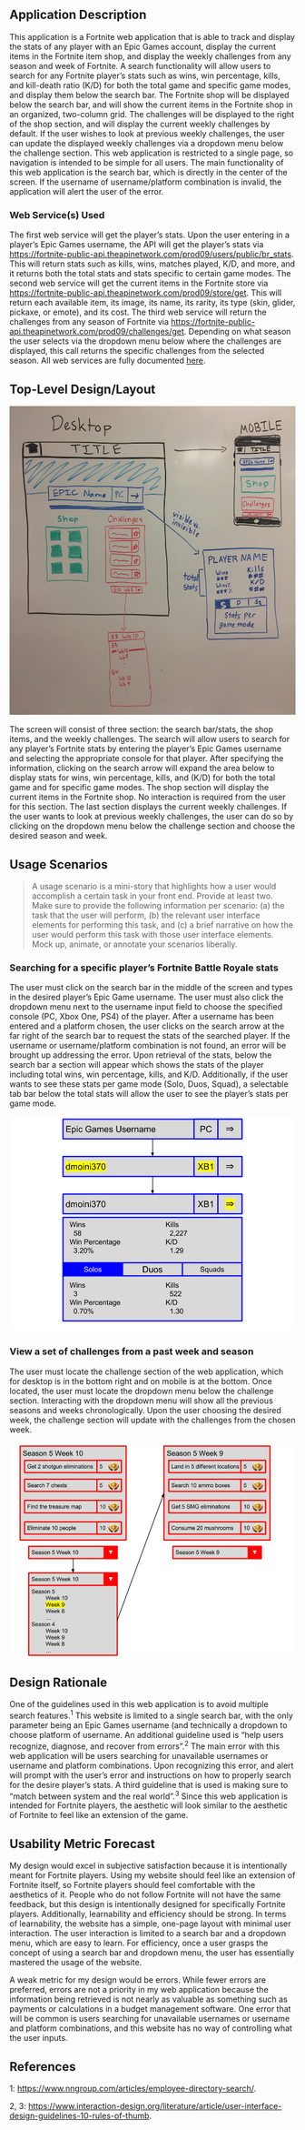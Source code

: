 ## Application Description
This application is a Fortnite web application that is able to track and display the stats of any player with an Epic Games account, display the current items in the Fortnite item shop, and display the weekly challenges from any season and week of Fortnite. A search functionality will allow users to search for any Fortnite player’s stats such as wins, win percentage, kills, and kill-death ratio (K/D) for both the total game and specific game modes, and display them below the search bar. The Fortnite shop will be displayed below the search bar, and will show the current items in the Fortnite shop in an organized, two-column grid. The challenges will be displayed to the right of the shop section, and will display the current weekly challenges by default. If the user wishes to look at previous weekly challenges, the user can update the displayed weekly challenges via a dropdown menu below the challenge section. This web application is restricted to a single page, so navigation is intended to be simple for all users. The main functionality of this web application is the search bar, which is directly in the center of the screen. If the username of username/platform combination is invalid, the application will alert the user of the error.

### Web Service(s) Used
The first web service will get the player’s stats. Upon the user entering in a player’s Epic Games username, the API will get the player’s stats via https://fortnite-public-api.theapinetwork.com/prod09/users/public/br_stats. This will return stats such as kills, wins, matches played, K/D, and more, and it returns both the total stats and stats specific to certain game modes. The second web service will get the current items in the Fortnite store via https://fortnite-public-api.theapinetwork.com/prod09/store/get. This will return each available item, its image, its name, its rarity, its type (skin, glider, pickaxe, or emote), and its cost. The third web service will return the challenges from any season of Fortnite via https://fortnite-public-api.theapinetwork.com/prod09/challenges/get. Depending on what season the user selects via the dropdown menu below where the challenges are displayed, this call returns the specific challenges from the selected season. All web services are fully documented [here](https://fortniteapi.com/).

## Top-Level Design/Layout
![Layout](images/layout.jpg)

The screen will consist of three section: the search bar/stats, the shop items, and the weekly challenges. The search will allow users to search for any player’s Fortnite stats by entering the player’s Epic Games username and selecting the appropriate console for that player. After specifying the information, clicking on the search arrow will expand the area below to display stats for wins, win percentage, kills, and (K/D) for both the total game and for specific game modes. The shop section will display the current items in the Fortnite shop. No interaction is required from the user for this section. The last section displays the current weekly challenges. If the user wants to look at previous weekly challenges, the user can do so by clicking on the dropdown menu below the challenge section and choose the desired season and week.

## Usage Scenarios
> A usage scenario is a mini-story that highlights how a user would accomplish a certain task in your front end. Provide at least two. Make sure to provide the following information per scenario: (a) the task that the user will perform, (b) the relevant user interface elements for performing this task, and (c) a brief narrative on how the user would perform this task with those user interface elements. Mock up, animate, or annotate your scenarios liberally.

### Searching for a specific player’s Fortnite Battle Royale stats
The user must click on the search bar in the middle of the screen and types in the desired player’s Epic Game username. The user must also click the dropdown menu next to the username input field to choose the specified console (PC, Xbox One, PS4) of the player. After a username has been entered and a platform chosen, the user clicks on the search arrow at the far right of the search bar to request the stats of the searched player. If the username or username/platform combination is not found, an error will be brought up addressing the error. Upon retrieval of the stats, below the search bar a section will appear which shows the stats of the player including total wins, win percentage, kills, and K/D. Additionally, if the user wants to see these stats per game mode (Solo, Duos, Squad), a selectable tab bar below the total stats will allow the user to see the player’s stats per game mode.

![Layout](images/search-for-player-stats.png)

### View a set of challenges from a past week and season
The user must locate the challenge section of the web application, which for desktop is in the bottom right and on mobile is at the bottom. Once located, the user must locate the dropdown menu below the challenge section. Interacting with the dropdown menu will show all the previous seasons and weeks chronologically. Upon the user choosing the desired week, the challenge section will update with the challenges from the chosen week.

![Layout](images/view-challenges.png)

## Design Rationale
One of the guidelines used in this web application is to avoid multiple search features.<sup>1</sup> This website is limited to a single search bar, with the only parameter being an Epic Games username (and technically a dropdown to choose platform of username. An additional guideline used is “help users recognize, diagnose, and recover from errors”.<sup>2</sup> The main error with this web application will be users searching for unavailable usernames or username and platform combinations. Upon recognizing this error, and alert will prompt with the user’s error and instructions on how to properly search for the desire player’s stats. A third guideline that is used is making sure to “match between system and the real world”.<sup>3</sup> Since this web application is intended for Fortnite players, the aesthetic will look similar to the aesthetic of Fortnite to feel like an extension of the game.

## Usability Metric Forecast
My design would excel in subjective satisfaction because it is intentionally meant for Fortnite players. Using my website should feel like an extension of Fortnite itself, so Fortnite players should feel comfortable with the aesthetics of it. People who do not follow Fortnite will not have the same feedback, but this design is intentionally designed for specifically Fortnite players. Additionally, learnability and efficiency should be strong. In terms of learnability, the website has a simple, one-page layout with minimal user interaction. The user interaction is limited to a search bar and a dropdown menu, which are easy to learn. For efficiency, once a user grasps the concept of using a search bar and dropdown menu, the user has essentially mastered the usage of the website.

A weak metric for my design would be errors. While fewer errors are preferred, errors are not a priority in my web application because the information being retrieved is not nearly as valuable as something such as payments or calculations in a budget management software. One error that will be common is users searching for unavailable usernames or username and platform combinations, and this website has no way of controlling what the user inputs.

## References
1: https://www.nngroup.com/articles/employee-directory-search/.

2, 3: https://www.interaction-design.org/literature/article/user-interface-design-guidelines-10-rules-of-thumb.
